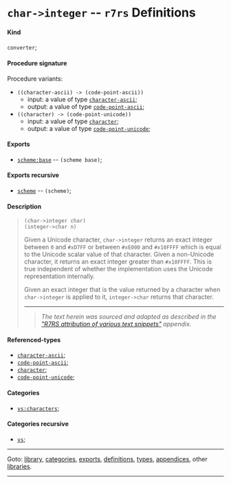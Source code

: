 

<a id='definition__r7rs__char-_3e_integer'></a>

# `char->integer` -- `r7rs` Definitions


<a id='definition__r7rs__char-_3e_integer__kind'></a>

#### Kind

`converter`;


<a id='definition__r7rs__char-_3e_integer__procedure-signature'></a>

#### Procedure signature

Procedure variants:
 * `((character-ascii) -> (code-point-ascii))`
   * input: a value of type [`character-ascii`](../../r7rs/types/character-ascii.md#type__r7rs__character-ascii);
   * output: a value of type [`code-point-ascii`](../../r7rs/types/code-point-ascii.md#type__r7rs__code-point-ascii);
 * `((character) -> (code-point-unicode))`
   * input: a value of type [`character`](../../r7rs/types/character.md#type__r7rs__character);
   * output: a value of type [`code-point-unicode`](../../r7rs/types/code-point-unicode.md#type__r7rs__code-point-unicode);


<a id='definition__r7rs__char-_3e_integer__exports'></a>

#### Exports

 * [`scheme:base`](../../r7rs/exports/scheme_3a_base.md#export__r7rs__scheme_3a_base) -- `(scheme base)`;


<a id='definition__r7rs__char-_3e_integer__exports-recursive'></a>

#### Exports recursive

 * [`scheme`](../../r7rs/exports/scheme.md#export__r7rs__scheme) -- `(scheme)`;


<a id='definition__r7rs__char-_3e_integer__description'></a>

#### Description

> ````
> (char->integer char)
> (integer->char n)
> ````
> 
> 
> Given a Unicode character,
> `char->integer` returns an exact integer
> between `0` and `#xD7FF` or
> between `#xE000` and `#x10FFFF`
> which is equal to the Unicode scalar value of that character.
> Given a non-Unicode character,
> it returns an exact integer greater than `#x10FFFF`.
> This is true independent of whether the implementation uses
> the Unicode representation internally.
> 
> Given an exact integer that is the value returned by
> a character when `char->integer` is applied to it, `integer->char`
> returns that character.
> 
> 
> ----
> > *The text herein was sourced and adapted as described in the ["R7RS attribution of various text snippets"](../../r7rs/appendices/attribution.md#appendix__r7rs__attribution) appendix.*


<a id='definition__r7rs__char-_3e_integer__referenced-types'></a>

#### Referenced-types

 * [`character-ascii`](../../r7rs/types/character-ascii.md#type__r7rs__character-ascii);
 * [`code-point-ascii`](../../r7rs/types/code-point-ascii.md#type__r7rs__code-point-ascii);
 * [`character`](../../r7rs/types/character.md#type__r7rs__character);
 * [`code-point-unicode`](../../r7rs/types/code-point-unicode.md#type__r7rs__code-point-unicode);


<a id='definition__r7rs__char-_3e_integer__categories'></a>

#### Categories

 * [`vs:characters`](../../r7rs/categories/vs_3a_characters.md#category__r7rs__vs_3a_characters);


<a id='definition__r7rs__char-_3e_integer__categories-recursive'></a>

#### Categories recursive

 * [`vs`](../../r7rs/categories/vs.md#category__r7rs__vs);

----

Goto: [library](../../r7rs/_index.md#library__r7rs), [categories](../../r7rs/categories/_index.md#toc__r7rs__categories), [exports](../../r7rs/exports/_index.md#toc__r7rs__exports), [definitions](../../r7rs/definitions/_index.md#toc__r7rs__definitions), [types](../../r7rs/types/_index.md#toc__r7rs__types), [appendices](../../r7rs/appendices/_index.md#toc__r7rs__appendices), other [libraries](../../_libraries.md#toc__libraries).

----

